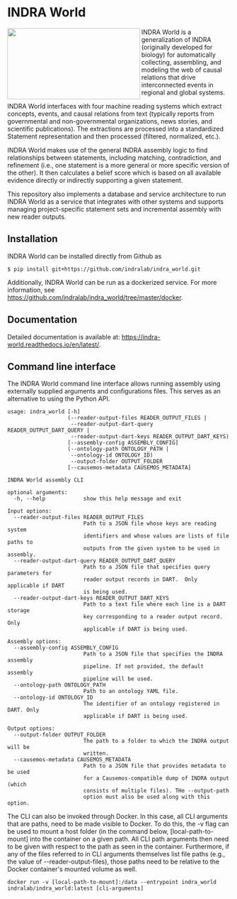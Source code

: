 # INDRA World

<img align="left" src="https://raw.githubusercontent.com/indralab/indra_world/master/doc/indra_world_logo.png" width="300" height="160" />
INDRA World is a generalization of INDRA (originally developed for biology) for
automatically collecting, assembling, and modeling the web of causal relations
that drive interconnected events in regional and global systems.

INDRA World interfaces with four machine reading systems which extract
concepts, events, and causal relations from text (typically reports from
governmental and non-governmental organizations, news stories, and scientific
publications). The extractions are processed into a standardized Statement
representation and then processed (filtered, normalized, etc.).

INDRA World makes use of the general INDRA assembly logic to find relationships
between statements, including matching, contradiction, and refinement (i.e.,
one statement is a more general or more specific version of the other).  It
then calculates a belief score which is based on all available evidence
directly or indirectly supporting a given statement.

This repository also implements a database and service architecture to run
INDRA World as a service that integrates with other systems and supports
managing project-specific statement sets and incremental assembly with new
reader outputs.

## Installation

INDRA World can be installed directly from Github as

    $ pip install git+https://github.com/indralab/indra_world.git

Additionally, INDRA World can be run as a dockerized service.
For more information, see https://github.com/indralab/indra_world/tree/master/docker.

## Documentation

Detailed documentation is available at:
https://indra-world.readthedocs.io/en/latest/.

## Command line interface

The INDRA World command line interface allows running assembly using externally
supplied arguments and configurations files. This serves as an alternative
to using the Python API.

```
usage: indra_world [-h]
                   (--reader-output-files READER_OUTPUT_FILES |
                    --reader-output-dart-query READER_OUTPUT_DART_QUERY |
                    --reader-output-dart-keys READER_OUTPUT_DART_KEYS)
                   [--assembly-config ASSEMBLY_CONFIG]
                   (--ontology-path ONTOLOGY_PATH |
                    --ontology-id ONTOLOGY_ID)
                    --output-folder OUTPUT_FOLDER
                   [--causemos-metadata CAUSEMOS_METADATA]

INDRA World assembly CLI

optional arguments:
  -h, --help            show this help message and exit

Input options:
  --reader-output-files READER_OUTPUT_FILES
                        Path to a JSON file whose keys are reading system
                        identifiers and whose values are lists of file paths to
                        outputs from the given system to be used in assembly.
  --reader-output-dart-query READER_OUTPUT_DART_QUERY
                        Path to a JSON file that specifies query parameters for
                        reader output records in DART.  Only applicable if DART
                        is being used.
  --reader-output-dart-keys READER_OUTPUT_DART_KEYS
                        Path to a text file where each line is a DART storage
                        key corresponding to a reader output record. Only
                        applicable if DART is being used.

Assembly options:
  --assembly-config ASSEMBLY_CONFIG
                        Path to a JSON file that specifies the INDRA assembly
                        pipeline. If not provided, the default assembly
                        pipeline will be used.
  --ontology-path ONTOLOGY_PATH
                        Path to an ontology YAML file.
  --ontology-id ONTOLOGY_ID
                        The identifier of an ontology registered in DART. Only
                        applicable if DART is being used.

Output options:
  --output-folder OUTPUT_FOLDER
                        The path to a folder to which the INDRA output will be
                        written.
  --causemos-metadata CAUSEMOS_METADATA
                        Path to a JSON file that provides metadata to be used
                        for a Causemos-compatible dump of INDRA output (which
                        consists of multiple files). THe --output-path
                        option must also be used along with this option.
```

The CLI can also be invoked through Docker. In this case, all CLI arguments
that are paths, need to be made visible to Docker. To do this, the -v flag can
be used to mount a host folder (in the command below, [local-path-to-mount]
into the container on a given path.  All CLI path arguments then need to be
given with respect to the path as seen in the container. Furthermore, if any of
the files referred to in CLI arguments themselves list file paths (e.g., the
value of --reader-output-files), those paths need to be relative to the Docker
container's mounted volume as well.

```
docker run -v [local-path-to-mount]:/data --entrypoint indra_world indralab/indra_world:latest [cli-arguments]
```
